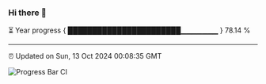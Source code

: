 ### Hi there 👋

⏳ Year progress { ███████████████████████▁▁▁▁▁▁▁ } 78.14 %

---

⏰ Updated on Sun, 13 Oct 2024 00:08:35 GMT

![Progress Bar CI](https://github.com/EinsPommes/EinsPommes/blob/main/.github/workflows/main.yml)

